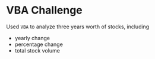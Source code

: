# VBA Challenge

Used `VBA` to analyze three years worth of stocks, including
- yearly change
- percentage change
- total stock volume
